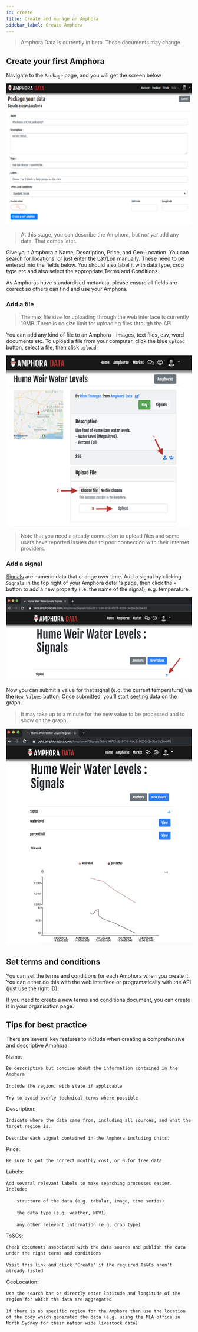 ```yaml
---
id: create
title: Create and manage an Amphora
sidebar_label: Create Amphora
---
```


> Amphora Data is currently in beta. These documents may change.


## Create your first Amphora

Navigate to the `Package` page, and you will get the screen below

![How to Navigate to Create Amphora, Screenshot](/docs/assets/screenshots/nav_create_amphora.png)

> At this stage, you can describe the Amphora, but *not yet* add any data. That comes later.

Give your Amphora a Name, Description, Price, and Geo-Location. You can search for locations, or just enter the Lat/Lon manually. These need to be entered into the fields below. You should also label it with data type, crop type etc and also select the appropriate Terms and Conditions.

As Amphoras have standardised metadata, please ensure all fields are correct so others can find and use your Amphora.

### Add a file

> The max file size for uploading through the web interface is currently 10MB. There is no size limit for uploading files through the API

You can add any kind of file to an Amphora - images, text files, csv, word documents etc. To upload a file from your computer, click the blue `upload` button, select a file, then click `upload`.

![Add a file to an Amphora, Screenshot](/docs/assets/screenshots/add_file_amphora.png)

> Note that you need a steady connection to upload files and some users have reported issues due to poor connection with their internet providers.

### Add a signal

[Signals](/docs/guides/models/signal.md) are numeric data that change over time. Add a signal by clicking `Signals` in the top right of your Amphora detail's page, then click the `+` button to add a new property (i.e. the name of the signal), e.g. temperature.

![Add a signal to an Amphora, Screenshot](/docs/assets/screenshots/add_signal_amphora.png)

Now you can submit a value for that signal (e.g. the current temperature) via the `New Values` button. Once submitted, you'll start seeting data on the graph.

> It may take up to a minute for the new value to be processed and to show on the graph.

![Viewing a signal on an Amphora, Screenshot](/docs/assets/screenshots/view_signal_amphora.png)


## Set terms and conditions

You can set the terms and conditions for each Amphora when you create it. You can either do this with the web interface or programatically with the API (just use the right ID).

If you need to create a new terms and conditions document, you can create it in your organisation page.

## Tips for best practice

There are several key features to include when creating a comprehensive and descriptive Amphora:

Name:

    Be descriptive but concise about the information contained in the Amphora

    Include the region, with state if applicable

    Try to avoid overly technical terms where possible


Description:

    Indicate where the data came from, including all sources, and what the target region is.

    Describe each signal contained in the Amphora including units.

Price:

    Be sure to put the correct monthly cost, or 0 for free data

Labels:

    Add several relevant labels to make searching processes easier. Include:

        structure of the data (e.g. tabular, image, time series)

        the data type (e.g. weather, NDVI)

        any other relevant information (e.g. crop type)

Ts&Cs:

    Check documents associated with the data source and publish the data under the right terms and conditions

    Visit this link and click 'Create' if the required Ts&Cs aren't already listed

GeoLocation:

    Use the search bar or directly enter latitude and longitude of the region for which the data are aggregated
    
    If there is no specific region for the Amphora then use the location of the body which generated the data (e.g. using the MLA office in North Sydney for their nation wide livestock data)

